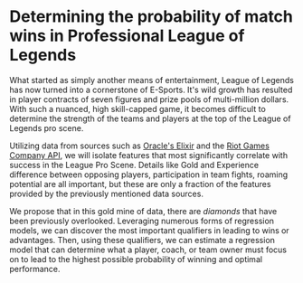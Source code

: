 # Determining the probability of match wins in Professional League of Legends 

What started as simply another means of entertainment, League of Legends has now turned into a cornerstone of E-Sports. It's wild growth has resulted in player contracts
of seven figures and prize pools of multi-million dollars. With such a nuanced, high skill-capped game, it becomes difficult to determine the strength of the teams and
players at the top of the League of Legends pro scene.

Utilizing data from sources such as [Oracle's Elixir](https://oracleselixir.com/) and the [Riot Games Company API](https://developer.riotgames.com/), we will isolate 
features that most significantly correlate with success in the League Pro Scene. Details like Gold and Experience difference between opposing players, participation
in team fights, roaming potential are all important, but these are only a fraction of the features provided by the previously mentioned data sources. 

We propose that in this gold mine of data, there are *diamonds* that have been previously overlooked. Leveraging numerous forms of regression models, we can discover
the most important qualifiers in leading to wins or advantages. Then, using these qualifiers, we can estimate a regression model that can determine what a player,
coach, or team owner must focus on to lead to the highest possible probability of winning and optimal performance.
